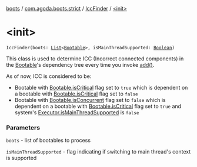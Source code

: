 [boots](../../index.md) / [com.agoda.boots.strict](../index.md) / [IccFinder](index.md) / [&lt;init&gt;](./-init-.md)

# &lt;init&gt;

`IccFinder(boots: `[`List`](https://kotlinlang.org/api/latest/jvm/stdlib/kotlin.collections/-list/index.html)`<`[`Bootable`](../../com.agoda.boots/-bootable/index.md)`>, isMainThreadSupported: `[`Boolean`](https://kotlinlang.org/api/latest/jvm/stdlib/kotlin/-boolean/index.html)`)`

This class is used to determine ICC (Incorrect connected components) in the
[Bootable](../../com.agoda.boots/-bootable/index.md)'s dependency tree every time you invoke [add()](../../com.agoda.boots/-boots/add.md).

As of now, ICC is considered to be:

* Bootable with [Bootable.isCritical](../../com.agoda.boots/-bootable/is-critical.md) flag set to `true` which is dependent
on a bootable with [Bootable.isCritical](../../com.agoda.boots/-bootable/is-critical.md) flag set to `false`
* Bootable with [Bootable.isConcurrent](../../com.agoda.boots/-bootable/is-concurrent.md) flag set to `false` which is dependent
on a bootable with [Bootable.isCritical](../../com.agoda.boots/-bootable/is-critical.md) flag set to `true` and system's
[Executor.isMainThreadSupported](../../com.agoda.boots/-executor/is-main-thread-supported.md)
is `false`

### Parameters

`boots` - list of bootables to process

`isMainThreadSupported` - flag indicating if switching to main thread's context is supported